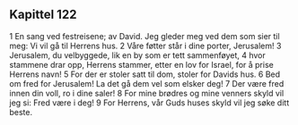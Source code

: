 ## Kapittel 122

1 En sang ved festreisene; av David. Jeg gleder meg ved dem som sier til meg: Vi vil gå til Herrens hus.
2 Våre føtter står i dine porter, Jerusalem!
3 Jerusalem, du velbyggede, lik en by som er tett sammenføyet,
4 hvor stammene drar opp, Herrens stammer, etter en lov for Israel, for å prise Herrens navn!
5 For der er stoler satt til dom, stoler for Davids hus.
6 Bed om fred for Jerusalem! La det gå dem vel som elsker deg!
7 Der være fred innen din voll, ro i dine saler!
8 For mine brødres og mine venners skyld vil jeg si: Fred være i deg!
9 For Herrens, vår Guds huses skyld vil jeg søke ditt beste.
